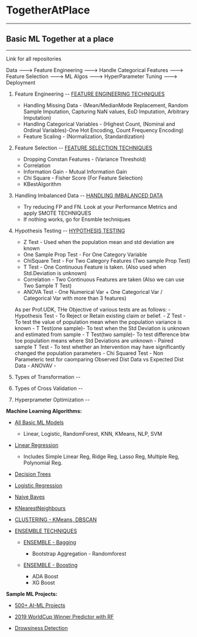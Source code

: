 # TogetherAtPlace
-------------------------------------------------------------------------------------------------------------------------------------------------------------------------------

## Basic ML Together at a place
-------------------------------------------------------------------------------------------------------------------------------------------------------------------------------
Link for all repositories

Data ---> Feature Engineering ---> Handle Categorical Features ---> Feature Selection ---> ML Algos ---> HyperParameter Tuning ---> Deployment


1. Feature Engineering        -- [FEATURE ENGINEERING TECHNIQUES](https://github.com/yugeshyerraguntla/FeatureEngineeringTechniques)
    - Handling Missing Data - (Mean/MedianMode Replacement, Random Sample Imputation, Capturing NaN values, EoD Imputation, Arbitrary Imputation)
    - Handling Categorical Variables - (Highest Count, (Nominal and Ordinal Variables)-One Hot Encoding, Count Frequency Encoding)
    - Feature Scaling - (Normalization, Standardization)


2. Feature Selection          -- [FEATURE SELECTION TECHNIQUES](https://github.com/yugeshyerraguntla/FeatureSelectionTechniques)
    - Dropping Constan Features - (Variance Threshold)
    - Correlation 
    - Information Gain - Mutual Information Gain
    - Chi Square - Fisher Score (For Feature Selection)
    - KBestAlgorithm


3. Handling Imbalanced Data   -- [HANDLING IMBALANCED DATA](https://github.com/yugeshyerraguntla/HandlingImbalancedData)
    - Try reducing FP and FN. Look at your Performance Metrics and apply SMOTE TECHNIQUES
    - If nothing works, go for Ensmble techniques


4. Hypothesis Testing         -- [HYPOTHESIS TESTING](https://github.com/yugeshyerraguntla/HypothesisTesting---T-ChiSquare-Anova)
    - Z Test                    -   Used when the population mean and std deviation are known
    - One Sample Prop Test      -   For One Category Variable
    - ChiSquare Test            -   For Two Category Features (Two sample Prop Test)
    - T Test                    -   One Continuous Feature is taken. (Also used when Std.Deviation is unknown)
    - Correlation               -   Two Continuous Features are taken (Also we can use Two Sample T Test)
    - ANOVA Test                -   One Numerical Var + One Categorical Var / Categorical Var with more than 3 features)

    As per Prof.UDK, THe Objective of various tests are as follows:
        - Hypothesis Test   - To Reject or Retain existing claim or belief.
        - Z Test            - To test the value of population mean when the population variance is known
        - T Test(one sample)- To test when the Std Deviation is unknown and estimated from sample
        - T Test(two sample)- To test difference btw toe population means where Std Deviations are unknown
        - Paired sample T Test - To test whether an Intervention may have significantly changed the population parameters
        - Chi Squared Test  - Non Parameteric test for caomparing Observed Dist Data vs Expected Dist Data
        - ANOVAV            - 

5. Types of Transformation    --

6. Types of Cross Validation  --

7. Hyperprameter Optimization --



**Machine Learning Algorithms:**

- [All Basic ML Models](https://github.com/yugeshyerraguntla/Basic-MachineLearning-Models)
  - Linear, Logistic, RandomForest, KNN, KMeans, NLP, SVM


- [Linear Regression](https://github.com/yugeshyerraguntla/Linear-Regression-Simple-Ridge-Lasso-Multiple-Polynomial)
  - Includes Simple Linear Reg, Ridge Reg, Lasso Reg, Multiple Reg, Polynomial Reg.


- [Decision Trees](https://github.com/yugeshyerraguntla/DecisionTrees)


- [Logistic Regression](https://github.com/yugeshyerraguntla/LogisticRegression)


- [Naive Bayes](https://github.com/yugeshyerraguntla/NaiveBayes)


- [KNearestNeighbours](https://github.com/yugeshyerraguntla/KNearestNeighbours)


- [CLUSTERING - KMeans, DBSCAN](https://github.com/yugeshyerraguntla/Clustering-KMeans-DBSCAN)


- [ENSEMBLE TECHNIQUES](https://github.com/yugeshyerraguntla/EnsembleLearning---Comparing-Various-Models)

  - [ENSEMBLE - Bagging](https://github.com/yugeshyerraguntla/Ensemble-Bagging)
    - Bootstrap Aggregation - Randomforest

  - [ENSEMBLE - Boosting](https://github.com/yugeshyerraguntla/Ensemble-Boosting)
    -  ADA Boost
    -  XG Boost




**Sample ML Projects:**

- [500+ AI-ML Projects](https://github.com/yugeshyerraguntla/500-AI-Machine-learning-Deep-learning-Computer-vision-NLP-Projects-with-code)

- [2019 WorldCup Winner Predictor with RF](https://github.com/yugeshyerraguntla/2019-ICC-WorldCupPredictor_RF)

- [Drowsiness Detection](https://github.com/yugeshyerraguntla/DrowsinessDetection)








